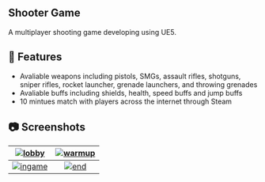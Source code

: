 ## Shooter Game

A multiplayer shooting game developing using UE5.

## 🦾 Features
- Avaliable weapons including pistols, SMGs, assault rifles, shotguns, sniper rifles, rocket launcher, grenade launchers, and throwing grenades
- Avaliable buffs including shields, health, speed buffs and jump buffs
- 10 mintues match with players across the internet through Steam

## :camera: Screenshots
| [![lobby](/Screenshots/start.png?raw=true)](/Screenshots/start.png?raw=true) | [![warmup](/Screenshots/warmup.png?raw=true)](/Screenshots/warmup.png?raw=true)   |
|:-------------------------------------------------------------------------------:|:-------------------------------------------------------------------------------:|
| [![ingame](/Screenshots/ingame.png?raw=true)](/Screenshots/ingame.png?raw=true) | [![end](/Screenshots/end.png?raw=true)](/Screenshots/end.png?raw=true) |
